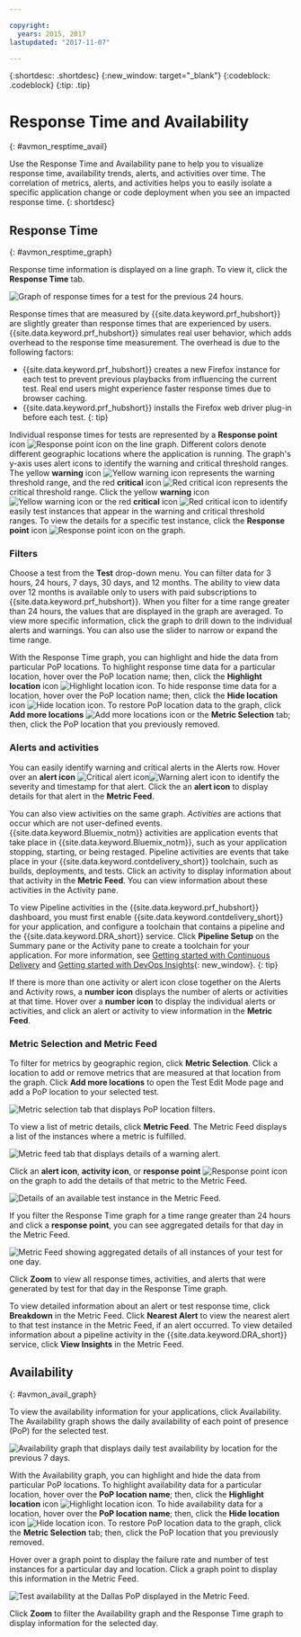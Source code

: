 ```yaml
---

copyright:
  years: 2015, 2017
lastupdated: "2017-11-07"

---
```


{:shortdesc: .shortdesc}
{:new_window: target="_blank"}
{:codeblock: .codeblock}
{:tip: .tip}

# Response Time and Availability
{: #avmon_resptime_avail}

Use the Response Time and Availability pane to help you to visualize response time, availability trends, alerts, and activities over time. The correlation of metrics, alerts, and activities helps you to easily isolate a specific application change or code deployment when you see an impacted response time.
{: shortdesc}

## Response Time
{: #avmon_resptime_graph}

Response time information is displayed on a line graph. To view it, click the **Response Time** tab.

![Graph of response times for a test for the previous 24 hours.](images/avmon_rt_gr.jpg)

Response times that are measured by {{site.data.keyword.prf_hubshort}} are slightly greater than response times that are experienced by users. {{site.data.keyword.prf_hubshort}} simulates real user behavior, which adds overhead to the response time measurement. The overhead is due to the following factors:
  - {{site.data.keyword.prf_hubshort}} creates a new Firefox instance for each test to prevent previous playbacks from influencing the current test. Real end users might experience faster response times due to browser caching.
  - {{site.data.keyword.prf_hubshort}} installs the Firefox web driver plug-in before each test.
{: tip}

Individual response times for tests are represented by a **Response point** icon ![Response point icon](images/crcl_icn_white.jpg) on the line graph. Different colors denote different geographic locations where the application is running. The graph's y-axis uses alert icons to identify the warning and critical threshold ranges. The yellow **warning** icon ![Yellow warning icon](images/alrt_icn_white_smll.jpg) represents the warning threshold range, and the red **critical** icon ![Red critical icon](images/wrng_icn_white_smll.jpg) represents the critical threshold range. Click the yellow **warning** icon ![Yellow warning icon](images/alrt_icn_white_smll.jpg) or the red **critical** icon ![Red critical icon](images/wrng_icn_white_smll.jpg) to identify easily test instances that appear in the warning and critical threshold ranges. To view the details for a specific test instance, click the **Response point** icon ![Response point icon](images/crcl_icn_white.jpg) on the graph.

### Filters

Choose a test from the **Test** drop-down menu. You can filter data for 3 hours, 24 hours, 7 days, 30 days, and 12 months. The ability to view data over 12 months is available only to users with paid subscriptions to {{site.data.keyword.prf_hubshort}}. When you filter for a time range greater than 24 hours, the values that are displayed in the graph are averaged. To view more specific information, click the graph to drill down to the individual alerts and warnings. You can also use the slider to narrow or expand the time range.

With the Response Time graph, you can highlight and hide the data from particular PoP locations. To highlight response time data for a particular location, hover over the PoP location name; then, click the **Highlight location** icon ![Highlight location icon](images/avmon_location_highlight.jpg). To hide response time data for a location, hover over the PoP location name; then, click the **Hide location** icon ![Hide location icon](images/avmon_location_remove.jpg). To restore PoP location data to the graph, click **Add more locations** ![Add more locations icon](images/icn_plus_20x20.jpg) or the **Metric Selection** tab; then, click the PoP location that you previously removed.

### Alerts and activities

You can easily identify warning and critical alerts in the Alerts row. Hover over an **alert icon** ![Critical alert icon](images/avmon_crit_alert.png)![Warning alert icon](images/avmon_warn_alert.png) to identify the severity and timestamp for that alert. Click the an **alert icon** to display details for that alert in the **Metric Feed**.

You can also view activities on the same graph. _Activities_ are actions that occur which are not user-defined events. {{site.data.keyword.Bluemix_notm}} activities are application events that take place in {{site.data.keyword.Bluemix_notm}}, such as your application stopping, starting, or being restaged. Pipeline activities are events that take place in your {{site.data.keyword.contdelivery_short}} toolchain, such as builds, deployments, and tests. Click an activity to display information about that activity in the **Metric Feed**. You can view information about these activities in the Activity pane.

To view Pipeline activities in the {{site.data.keyword.prf_hubshort}} dashboard, you must first enable {{site.data.keyword.contdelivery_short}} for your application, and configure a toolchain that contains a pipeline and the {{site.data.keyword.DRA_short}} service. Click **Pipeline Setup** on the Summary pane or the Activity pane to create a toolchain for your application. For more information, see [Getting started with Continuous Delivery](../ContinuousDelivery/index.html "(Opens in a new tab or window)") and [Getting started with DevOps Insights](../DevOpsInsights/index.html#gettingstarted "(Opens in a new tab or window)"){: new_window}.
{: tip}

If there is more than one activity or alert icon close together on the Alerts and Activity rows, a **number icon** displays the number of alerts or activities at that time. Hover over a **number icon** to display the individual alerts or activities, and click an alert or activity to view information in the **Metric Feed**.

### Metric Selection and Metric Feed

To filter for metrics by geographic region, click **Metric Selection**. Click a location to add or remove metrics that are measured at that location from the graph. Click **Add more locations** to open the Test Edit Mode page and add a PoP location to your selected test.

![Metric selection tab that displays PoP location filters.](images/avmon_metric_sel.jpg)

To view a list of metric details, click **Metric Feed**. The Metric Feed displays a list of the instances where a metric is fulfilled.

![Metric feed tab that displays details of a warning alert.](images/avmon_warn_met_feed.png)

Click an **alert icon**, **activity icon**, or **response point** ![Response point icon](images/crcl_icn_white.jpg) on the graph to add the details of that metric to the Metric Feed.

![Details of an available test instance in the Metric Feed.](images/avmon_avail_metfeed.png)

If you filter the Response Time graph for a time range greater than 24 hours and click a **response point**, you can see aggregated details for that day in the Metric Feed.

![Metric Feed showing aggregated details of all instances of your test for one day.](images/avmon_avail_day_met_feed.png)

Click **Zoom** to view all response times, activities, and alerts that were generated by test for that day in the Response Time graph.

To view detailed information about an alert or test response time, click **Breakdown** in the Metric Feed. Click **Nearest Alert** to view the nearest alert to that test instance in the Metric Feed, if an alert occurred. To view detailed information about a pipeline activity in the {{site.data.keyword.DRA_short}} service, click **View Insights** in the Metric Feed.

## Availability
{: #avmon_avail_graph}

To view the availability information for your applications, click Availability. The Availability graph shows the daily availability of each point of presence (PoP) for the selected test.

![Availability graph that displays daily test availability by location for the previous 7 days.](images/avmon_avail_graph.png)

With the Availability graph, you can highlight and hide the data from particular PoP locations. To highlight availability data for a particular location, hover over the **PoP location name**; then, click the **Highlight location** icon ![Highlight location icon](images/avmon_location_highlight.jpg). To hide availability data for a location, hover over the **PoP location name**; then, click the **Hide location** icon ![Hide location icon](images/avmon_location_remove.jpg). To restore PoP location data to the graph, click the **Metric Selection** tab; then, click the PoP location that you previously removed.

Hover over a graph point to display the failure rate and number of test instances for a particular day and location. Click a graph point to display this information in the Metric Feed.

![Test availability at the Dallas PoP displayed in the Metric Feed.](images/avmon_avail_metric.png)

Click **Zoom** to filter the Availability graph and the Response Time graph to display information for the selected day.
